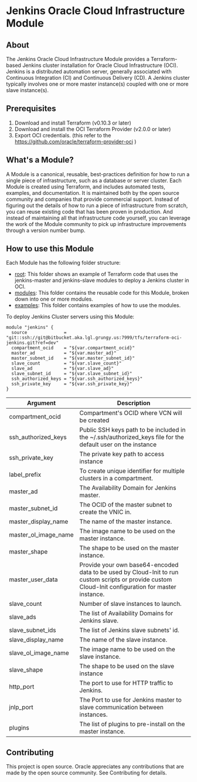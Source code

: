 # Jenkins Oracle Cloud Infrastructure Module


## About
The Jenkins Oracle Cloud Infrastructure Module provides a Terraform-based Jenkins cluster installation for Oracle Cloud Infrastructure (OCI). Jenkins is a distributed automation server, generally associated with Continuous Integration (CI) and Continuous Delivery (CD). A Jenkins cluster typically involves one or more master instance(s) coupled with one or more slave instance(s).


## Prerequisites
1. Download and install Terraform (v0.10.3 or later)
2. Download and install the OCI Terraform Provider (v2.0.0 or later)
3. Export OCI credentials. (this refer to the https://github.com/oracle/terraform-provider-oci )


## What's a Module?
A Module is a canonical, reusable, best-practices definition for how to run a single piece of infrastructure, such as a database or server cluster. Each Module is created using Terraform, and includes automated tests, examples, and documentation. It is maintained both by the open source community and companies that provide commercial support.
Instead of figuring out the details of how to run a piece of infrastructure from scratch, you can reuse existing code that has been proven in production. And instead of maintaining all that infrastructure code yourself, you can leverage the work of the Module community to pick up infrastructure improvements through a version number bump.

## How to use this Module
Each Module has the following folder structure:
* [root](): This folder shows an example of Terraform code that uses the jenkins-master and jenkins-slave modules to deploy a Jenkins cluster in OCI.
* [modules](): This folder contains the reusable code for this Module, broken down into one or more modules.
* [examples](): This folder contains examples of how to use the modules.

To deploy Jenkins Cluster servers using this Module:

```hcl
module "jenkins" {
  source              = "git::ssh://git@bitbucket.aka.lgl.grungy.us:7999/tfs/terraform-oci-jenkins.git?ref=dev"
  compartment_ocid    = "${var.compartment_ocid}"
  master_ad           = "${var.master_ad}"
  master_subnet_id    = "${var.master_subnet_id}"
  slave_count         = "${var.slave_count}"
  slave_ad            = "${var.slave_ad}"
  slave_subnet_id     = "${var.slave_subnet_id}"
  ssh_authorized_keys = "${var.ssh_authorized_keys}"
  ssh_private_key     = "${var.ssh_private_key}"
}

```

Argument | Description
--- | ---
compartment_ocid | Compartment's OCID where VCN will be created
ssh_authorized_keys | Public SSH keys path to be included in the ~/.ssh/authorized_keys file for the default user on the instance
ssh_private_key | The private key path to access instance
label_prefix | To create unique identifier for multiple clusters in a compartment.
master_ad  | The Availability Domain for Jenkins master.
master_subnet_id | The OCID of the master subnet to create the VNIC in.
master_display_name | The name of the master instance.
master_ol_image_name | The image name to be used on the master instance.
master_shape | The shape to be used on the master instance.
master_user_data | Provide your own base64-encoded data to be used by Cloud-Init to run custom scripts or provide custom Cloud-Init configuration for master instance.
slave_count | Number of slave instances to launch.
slave_ads | The list of Availability Domains for Jenkins slave.
slave_subnet_ids | The list of Jenkins slave subnets' id.
slave_display_name | The name of the slave instance.
slave_ol_image_name | The image name to be used on the slave instance.
slave_shape | The shape to be used on the slave instance
http_port | The port to use for HTTP traffic to Jenkins.
jnlp_port | The Port to use for Jenkins master to slave communication between instances.
plugins | The list of plugins to pre-install on the master instance.


## Contributing
This project is open source. Oracle appreciates any contributions that are made by the open source community.
See Contributing for details.
